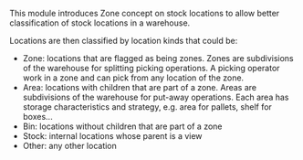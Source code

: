 This module introduces Zone concept on stock locations to allow better
classification of stock locations in a warehouse.

Locations are then classified by location kinds that could be:

- Zone: locations that are flagged as being zones. Zones are
  subdivisions of the warehouse for splitting picking operations. A
  picking operator work in a zone and can pick from any location of the
  zone.
- Area: locations with children that are part of a zone. Areas are
  subdivisions of the warehouse for put-away operations. Each area has
  storage characteristics and strategy, e.g. area for pallets, shelf for
  boxes...
- Bin: locations without children that are part of a zone
- Stock: internal locations whose parent is a view
- Other: any other location
